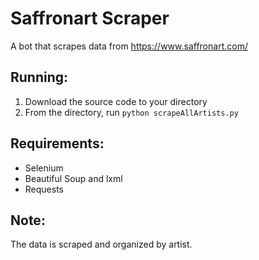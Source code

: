 # Saffronart Scraper
A bot that scrapes data from https://www.saffronart.com/  

## Running:
1. Download the source code to your directory
2. From the directory, run ```python scrapeAllArtists.py``` 

## Requirements:
* Selenium
* Beautiful Soup and lxml
* Requests

## Note:
The data is scraped and organized by artist.

